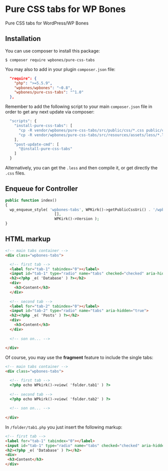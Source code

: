 # Pure CSS tabs for WP Bones

Pure CSS tabs for WordPress/WP Bones

## Installation

You can use composer to install this package:

    $ composer require wpbones/pure-css-tabs

You may also to add in your plugin `composer.json` file:
 
```json
  "require": {
    "php": ">=5.5.9",
    "wpbones/wpbones": "~0.8",
    "wpbones/pure-css-tabs": "^1.0"
  },
```

Remember to add the following script to your main `composer.json` file in order to get any next update via composer:

```js
  "scripts": {
    "install-pure-css-tabs": [
      "cp -R vendor/wpbones/pure-css-tabs/src/public/css/*.css public/css/",
      "cp -R vendor/wpbones/pure-css-tabs/src/resources/assets/less/*.less resources/assets/less/"
    ],
    "post-update-cmd": [
      "@install-pure-css-tabs"
    ]
  }
```

Alternatively, you can get the `.less` and then compile it, or get directly the `.css` files.    

## Enqueue for Controller

```php
public function index()
{
  wp_enqueue_style( 'wpbones-tabs', WPKirk()->getPublicCssUri() . '/wpbones-tabs.min.css',
                      [],
                      WPKirk()->Version );
}
```

## HTML markup

```html
<!-- main tabs container -->
<div class="wpbones-tabs">

  <!-- first tab -->
  <label for="tab-1" tabindex="0"></label>
  <input id="tab-1" type="radio" name="tabs" checked="checked" aria-hidden="true">
  <h2><?php _e( 'Database' ) ?></h2>
  <div>
    <h3>Content</h3>
  </div>
  
  <!-- second tab -->
  <label for="tab-2" tabindex="0"></label>
  <input id="tab-2" type="radio" name="tabs" aria-hidden="true">
  <h2><?php _e( 'Posts' ) ?></h2>
  <div>
    <h3>Content</h3>
  </div>  
  
  <!-- son on... -->
  
</div>
```

Of course, you may use the **fragment** feature to include the single tabs:

```html
<!-- main tabs container -->
<div class="wpbones-tabs">

  <!-- first tab -->
  <?php echo WPkirk()->view( 'folder.tab1' ) ?>
  
  <!-- second tab -->
  <?php echo WPkirk()->view( 'folder.tab2' ) ?>
  
  <!-- son on... -->
  
</div>
```
 In `/folder/tab1.php` you just insert the following markup:
 
 ```html
<!-- first tab -->
<label for="tab-1" tabindex="0"></label>
<input id="tab-1" type="radio" name="tabs" checked="checked" aria-hidden="true">
<h2><?php _e( 'Database' ) ?></h2>
<div>
  <h3>Content</h3>
</div>
```
